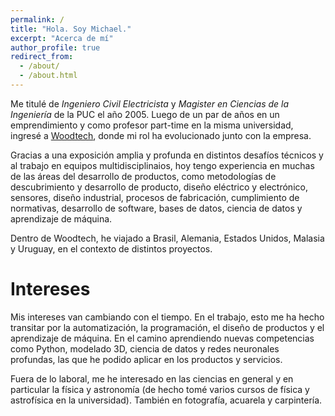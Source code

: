 ```yaml
---
permalink: /
title: "Hola. Soy Michael."
excerpt: "Acerca de mí"
author_profile: true
redirect_from: 
  - /about/
  - /about.html
---
```


Me titulé de _Ingeniero Civil Electricista_ y _Magister en Ciencias de la Ingeniería_ de la PUC el año 2005. Luego de un par de años en un emprendimiento y como profesor part-time en la misma universidad, ingresé a [Woodtech](https://www.woodtechms.com), donde mi rol ha evolucionado junto con la empresa.

Gracias a una exposición amplia y profunda en distintos desafíos técnicos y al trabajo en equipos multidisciplinaios, hoy tengo experiencia en muchas de las áreas del desarrollo de productos, como metodologías de descubrimiento y desarrollo de producto, diseño eléctrico y electrónico, sensores, diseño industrial, procesos de fabricación, cumplimiento de normativas, desarrollo de software, bases de datos, ciencia de datos y aprendizaje de máquina.

Dentro de Woodtech, he viajado a Brasil, Alemania, Estados Unidos, Malasia y Uruguay, en el contexto de distintos proyectos.

Intereses
======
Mis intereses van cambiando con el tiempo. En el trabajo, esto me ha hecho transitar por la automatización, la programación, el diseño de productos y el aprendizaje de máquina. En el camino aprendiendo nuevas competencias como Python, modelado 3D, ciencia de datos y redes neuronales profundas, las que he podido aplicar en los productos y servicios.

Fuera de lo laboral, me he interesado en las ciencias en general y en particular la física y astronomía (de hecho tomé varios cursos de física y astrofísica en la universidad). También en fotografía, acuarela y carpintería.

